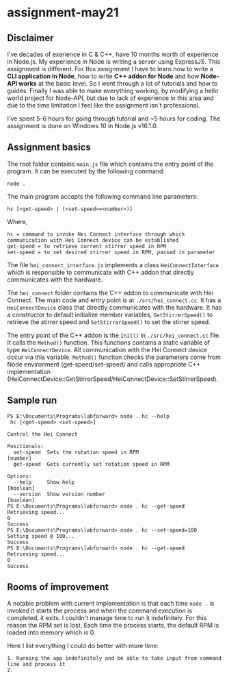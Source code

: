 # assignment-may21
## Disclaimer
I've decades of exerience in C & C++, have 10 months worth of experience in Node.js. My experience in Node is writing a server using ExpressJS. This assignment is different. For this assignment I have to learn how to write a __CLI application in Node__, how to write __C++ addon for Node__ and how __Node-API works__ at the basic level. So I went through a lot of tutorials and how to guides. Finally I was able to make everything working, by modifying a hello world project for Node-API, but due to lack of experience in this area and due to the time limitation I feel like the assignment isn't professional.

I've spent 5-6 hours for going through tutorial and ~5 hours for coding. The assignment is done on Windows 10 in Node.js v16.1.0.

## Assignment basics
The root folder contains `main.js` file which contains the entry point of the program. It can be executed by the following command:

    node .
    
The main program accepts the following command line parameters:

    hc [<get-speed> | (<set-speed>=<number>)]

Where,

    hc = command to invoke Hei Connect interface through which communication with Hei Connect device can be established
    get-speed = to retrieve current stirrer speed in RPM
    set-speed = to set desired stirrer speed in RPM, passed in parameter
    
The file `hei_connect_interface.js` implements a class `HeiConnectInterface` which is responsible to communicate with C++ addon that directly communicates with the hardware.

The `hei_connect` folder contains the C++ addon to communicate with Hei Connect. The main code and entry point is at `./src/hei_connect.cc`. It has a `HeiConnectDevice` class that directly communicates with the hardware. It has a constructor to default initialize member variables, `GetStirrerSpeed()` to retrieve the stirrer speed and `SetStirrerSpeed()` to set the stirrer speed.

The entry point of the C++ addon is the `Init()` in `./src/hei_connect.cc` file. It calls the `Method()` function. This functions contains a static variable of type `HeiConnectDevice`. All communication with the Hei Connect device occur via this variable. `Method()` function checks the parameters come from Node environment (get-speed/set-speed) and calls appropriate C++ implementation (HeiConnectDevice::GetStirrerSpeed/HeiConnectDevice::SetStirrerSpeed).

## Sample run
    PS E:\Documents\Programs\labforward> node . hc --help
     hc [<get-speed> <set-speed>]

    Control the Hei Connect

    Positionals:
      set-speed  Sets the rotation speed in RPM                             [number]
      get-speed  Gets currently set rotation speed in RPM

    Options:
      --help     Show help                                                 [boolean]
      --version  Show version number                                       [boolean]
    PS E:\Documents\Programs\labforward> node . hc --get-speed
    Retrieving speed...
    0
    Success
    PS E:\Documents\Programs\labforward> node . hc --set-speed=100
    Setting speed @ 100...
    Success
    PS E:\Documents\Programs\labforward> node . hc --get-speed
    Retrieving speed...
    0
    Success

## Rooms of improvement
A notable problem with current implementation is that each time `node .` is invoked it starts the process and when the command execution is completed, it exits. I couldn't manage time to run it indefinitely. For this reason the RPM set is lost. Each time the process starts, the default RPM is loaded into memory which is 0.

Here I list everything I could do better with more time:

    1. Running the app indefinitely and be able to take input from command line and process it
    2. 
